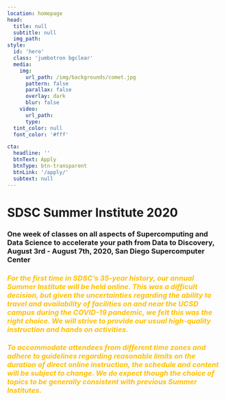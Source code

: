 ```yaml
---
location: homepage
head:
  title: null
  subtitle: null
  img_path:
style:
  id: 'hero'
  class: 'jumbotron bgclear'
  media:
    img:
      url_path: /img/backgrounds/comet.jpg
      pattern: false
      parallax: false
      overlay: dark
      blur: false
    video:
      url_path:
      type:
  tint_color: null
  font_color: '#fff'

cta:
  headline: ''
  btnText: Apply
  btnType: btn-transparent
  btnLink: '/apply/'
  subtext: null
---
```


# SDSC Summer Institute 2020

### One week of classes on all aspects of Supercomputing and Data Science to accelerate your path from Data to Discovery, August 3rd -  August 7th, 2020, San Diego Supercomputer Center

### <i><font color="#ffbf00">For the first time in SDSC’s 35-year history, our annual Summer Institute will be held online. This was a difficult decision, but given the uncertainties regarding the ability to travel and availability of facilities on and near the UCSD campus during the COVID-19 pandemic, we felt this was the right choice. We will strive to provide our usual high-quality instruction and hands on activities.
  
### <i><font color="#ffbf00">To accommodate attendees from different time zones and adhere to guidelines regarding reasonable limits on the duration of direct online instruction, the schedule and content will be subject to change. We do expect though the choice of topics to be generally consistent with previous Summer Institutes.
&nbsp;
